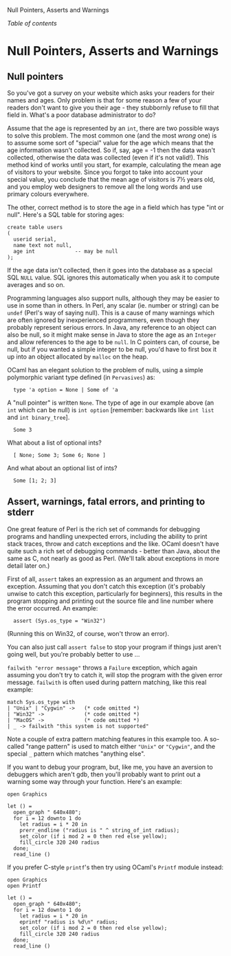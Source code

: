 Null Pointers, Asserts and Warnings

*Table of contents*

Null Pointers, Asserts and Warnings
===================================

Null pointers
-------------

So you've got a survey on your website which asks your readers for their
names and ages. Only problem is that for some reason a few of your
readers don't want to give you their age - they stubbornly refuse to
fill that field in. What's a poor database administrator to do?

Assume that the age is represented by an `int`, there are two possible
ways to solve this problem. The most common one (and the most *wrong*
one) is to assume some sort of "special" value for the age which means
that the age information wasn't collected. So if, say, age = -1 then the
data wasn't collected, otherwise the data was collected (even if it's
not valid!). This method kind of works until you start, for example,
calculating the mean age of visitors to your website. Since you forgot
to take into account your special value, you conclude that the mean age
of visitors is 7½ years old, and you employ web designers to remove all
the long words and use primary colours everywhere.

The other, correct method is to store the age in a field which has type
"int or null". Here's a SQL table for storing ages:

    create table users
    (
      userid serial,
      name text not null,
      age int             -- may be null
    );

If the age data isn't collected, then it goes into the database as a
special SQL `NULL` value. SQL ignores this automatically when you ask it
to compute averages and so on.

Programming languages also support nulls, although they may be easier to
use in some than in others. In Perl, any scalar (ie. number or string)
can be `undef` (Perl's way of saying null). This is a cause of many
warnings which are often ignored by inexperienced programmers, even
though they probably represent serious errors. In Java, any reference to
an object can also be null, so it might make sense in Java to store the
age as an `Integer` and allow references to the age to be `null`. In C
pointers can, of course, be null, but if you wanted a simple integer to
be null, you'd have to first box it up into an object allocated by
`malloc` on the heap.

OCaml has an elegant solution to the problem of nulls, using a simple
polymorphic variant type defined (in `Pervasives`) as:

~~~~ {ml:content="ocaml noeval"}
  type 'a option = None | Some of 'a
~~~~

A "null pointer" is written `None`. The type of age in our example above
(an `int` which can be null) is `int option` [remember: backwards like
`int list` and `int binary_tree`].

~~~~ {ml:content="ocaml"}
  Some 3
~~~~

What about a list of optional ints?

~~~~ {ml:content="ocaml"}
  [ None; Some 3; Some 6; None ]
~~~~

And what about an optional list of ints?

~~~~ {ml:content="ocaml"}
  Some [1; 2; 3]
~~~~

Assert, warnings, fatal errors, and printing to stderr
------------------------------------------------------

One great feature of Perl is the rich set of commands for debugging
programs and handling unexpected errors, including the ability to print
stack traces, throw and catch exceptions and the like. OCaml doesn't
have quite such a rich set of debugging commands - better than Java,
about the same as C, not nearly as good as Perl. (We'll talk about
exceptions in more detail later on.)

First of all, `assert` takes an expression as an argument and throws an
exception. Assuming that you don't catch this exception (it's probably
unwise to catch this exception, particularly for beginners), this
results in the program stopping and printing out the source file and
line number where the error occurred. An example:

~~~~ {ml:content="ocaml"}
  assert (Sys.os_type = "Win32")
~~~~

(Running this on Win32, of course, won't throw an error).

You can also just call `assert false` to stop your program if things
just aren't going well, but you're probably better to use ...

`failwith "error message"` throws a `Failure` exception, which again
assuming you don't try to catch it, will stop the program with the given
error message. `failwith` is often used during pattern matching, like
this real example:

~~~~ {ml:content="ocaml noeval"}
match Sys.os_type with
| "Unix" | "Cygwin" ->   (* code omitted *)
| "Win32" ->             (* code omitted *)
| "MacOS" ->             (* code omitted *)
| _ -> failwith "this system is not supported"
~~~~

Note a couple of extra pattern matching features in this example too. A
so-called "range pattern" is used to match either `"Unix"` or
`"Cygwin"`, and the special `_` pattern which matches "anything else".

If you want to debug your program, but, like me, you have an aversion to
debuggers which aren't gdb, then you'll probably want to print out a
warning some way through your function. Here's an example:

~~~~ {ml:content="ocaml noeval"}
open Graphics

let () =
  open_graph " 640x480";
  for i = 12 downto 1 do
    let radius = i * 20 in
    prerr_endline ("radius is " ^ string_of_int radius);
    set_color (if i mod 2 = 0 then red else yellow);
    fill_circle 320 240 radius
  done;
  read_line ()
~~~~

If you prefer C-style `printf`'s then try using OCaml's `Printf` module
instead:

~~~~ {ml:content="ocaml noeval"}
open Graphics
open Printf

let () =
  open_graph " 640x480";
  for i = 12 downto 1 do
    let radius = i * 20 in
    eprintf "radius is %d\n" radius;
    set_color (if i mod 2 = 0 then red else yellow);
    fill_circle 320 240 radius
  done;
  read_line ()
~~~~
